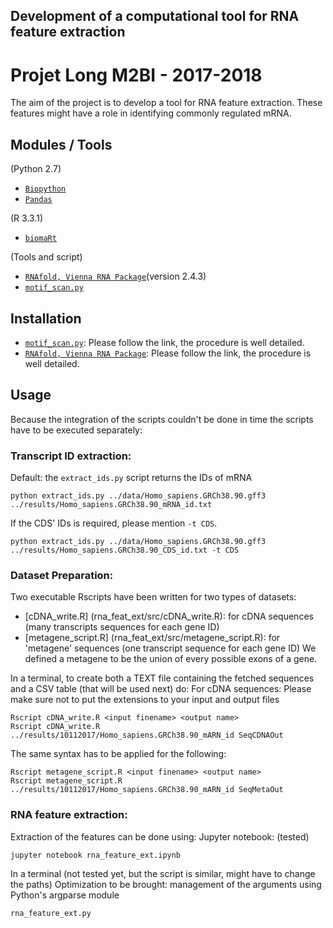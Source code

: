 ## Development of a computational tool for RNA feature extraction
# Projet Long M2BI - 2017-2018
The aim of the project is to develop a tool for RNA feature extraction. These features might have a role in identifying commonly regulated mRNA.

## Modules / Tools
(Python 2.7)
+ [`Biopython`](http://biopython.org)
+ [`Pandas`](http://pandas.pydata.org)

(R 3.3.1)
+ [`biomaRt`](http://bioconductor.org/packages/release/bioc/html/biomaRt.html)

(Tools and script)
+ [`RNAfold, Vienna RNA Package`](https://www.tbi.univie.ac.at/RNA/index.html#download)(version 2.4.3)
+ [`motif_scan.py`](https://github.com/miha-skalic/motif_scan)

## Installation
+ [`motif_scan.py`](https://github.com/miha-skalic/motif_scan): Please follow the link, the procedure is well detailed.
+ [`RNAfold, Vienna RNA Package`](https://www.tbi.univie.ac.at/RNA/index.html#download): Please follow the link, the procedure is well detailed.

## Usage
Because the integration of the scripts couldn't be done in time the scripts have to be executed separately:
### Transcript ID extraction:

Default: the `extract_ids.py` script returns the IDs of mRNA
```
python extract_ids.py ../data/Homo_sapiens.GRCh38.90.gff3 ../results/Homo_sapiens.GRCh38.90_mRNA_id.txt
```
If the CDS' IDs is required, please mention `-t CDS`.
```
python extract_ids.py ../data/Homo_sapiens.GRCh38.90.gff3 ../results/Homo_sapiens.GRCh38.90_CDS_id.txt -t CDS
```

### Dataset Preparation:
Two executable Rscripts have been written for two types of datasets: 
+ [cDNA_write.R] (rna_feat_ext/src/cDNA_write.R): for cDNA sequences (many transcripts sequences for each gene ID)
+ [metagene_script.R] (rna_feat_ext/src/metagene_script.R): for 'metagene' sequences (one transcript sequence for each gene ID) We defined a metagene to be the union of every possible exons of a gene.

In a terminal, to create both a TEXT file containing the fetched sequences and a CSV table (that will be used next) do:
For cDNA sequences: 
Please make sure not to put the extensions to your input and output files
```
Rscript cDNA_write.R <input finename> <output name>
Rscript cDNA_write.R ../results/10112017/Homo_sapiens.GRCh38.90_mARN_id SeqCDNAOut
```
The same syntax has to be applied for the following:
```
Rscript metagene_script.R <input finename> <output name>
Rscript metagene_script.R ../results/10112017/Homo_sapiens.GRCh38.90_mARN_id SeqMetaOut
```
### RNA feature extraction:
Extraction of the features can be done using:
Jupyter notebook: (tested)
```
jupyter notebook rna_feature_ext.ipynb
```
In a terminal (not tested yet, but the script is similar, might have to change the paths)
Optimization to be brought: management of the arguments using Python's argparse module
```
rna_feature_ext.py
```





